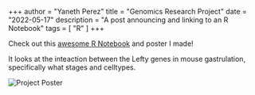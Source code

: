 +++
author = "Yaneth Perez"
title = "Genomics Research Project"
date = "2022-05-17"
description = "A post announcing and linking to an R Notebook"
tags = [
    "R"
]
+++

Check out this [awesome R Notebook](https://apps.sciserver.org/dockervm41/96b23ac8-0922-11ed-82c5-5254001d4703/files/workspace/Storage/yanethp/persistent/Lefty_Genes.nb.html) and poster I made! 

It looks at the inteaction between the Lefty genes in mouse gastrulation, specifically what stages and celltypes.

![Project Poster](https://user-images.githubusercontent.com/104724541/168899478-f69bebae-8362-4f42-851b-a4fb6f740bb4.jpg)


